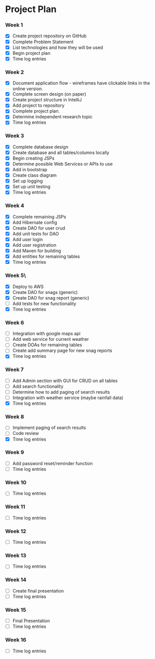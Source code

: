 # Project Plan

### Week 1
- [X] Create project repository on GitHub
- [X] Complete Problem Statement
- [X] List technologies and how they will be used
- [X] Begin project plan
- [X] Time log entries

### Week 2
- [X] Document application flow - wireframes have clickable links in the online version.
- [X] Complete screen design (on paper)
- [X] Create project structure in IntelliJ
- [X] Add project to repository
- [X] Complete project plan.
- [X] Determine independent research topic 
- [X] Time log entries

### Week 3
- [x] Complete database design
- [x] Create database and all tables/columns locally
- [x] Begin creating JSPs
- [x] Determine possible Web Services or APIs to use
- [x] Add in bootstrap
- [X] Create class diagram
- [X] Set up logging
- [X] Set up unit testing
- [x] Time log entries

### Week 4
- [x] Complete remaining JSPs
- [x] Add Hibernate config
- [x] Create DAO for user crud
- [x] Add unit tests for DAO
- [x] Add user login  
- [x] Add user registration
- [x] Add Maven for building
- [x] Add entities for remaining tables
- [x] Time log entries

### Week 5\
- [x] Deploy to AWS
- [x] Create DAO for snags (generic)
- [x] Create DAO for snag report (generic)
- [ ] Add tests for new functionality
- [x] Time log entries

### Week 6
- [ ] Integration with google maps api 
- [ ] Add web service for current weather
- [ ] Create DOAs for remaining tables
- [ ] Create add summary page for new snag reports
- [x] Time log entries

### Week 7
- [ ] Add Admin section with GUI for CRUD on all tables
- [ ] Add search functionality
- [ ] Determine how to add paging of search results
- [ ] Integration with weather service (maybe rainfall data)
- [x] Time log entries

### Week 8
- [ ] Implement paging of search results
- [ ] Code review
- [x] Time log entries

### Week 9

- [ ] Add password reset/reminder function
- [ ] Time log entries

### Week 10
- [ ] Time log entries

### Week 11
- [ ] Time log entries

### Week 12
- [ ] Time log entries

### Week 13
- [ ] Time log entries

### Week 14
- [ ] Create final presentation
- [ ] Time log entries

### Week 15
- [ ] Final Presentation
- [ ] Time log entries

### Week 16
- [ ] Time log entries